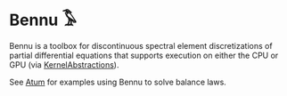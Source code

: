 # Bennu 𓅣

Bennu is a toolbox for discontinuous spectral element discretizations of partial
differential equations that supports execution on either the CPU or GPU (via
[KernelAbstractions](https://github.com/JuliaGPU/KernelAbstractions.jl)).

See [Atum](https://github.com/mwarusz/Atum.jl) for examples using Bennu to solve
balance laws.
